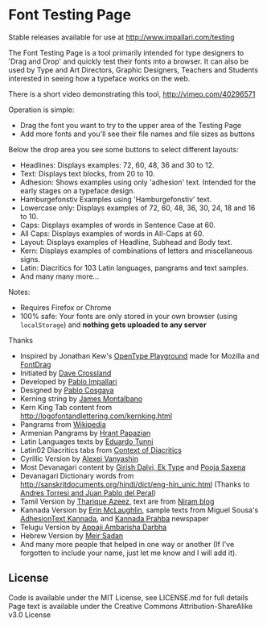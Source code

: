 Font Testing Page
=================

Stable releases available for use at http://www.impallari.com/testing

The Font Testing Page is a tool primarily intended for type designers to 'Drag and Drop' and quickly test their fonts into a browser. It can also be used by Type and Art Directors, Graphic Designers, Teachers and Students interested in seeing how a typeface works on the web.

There is a short video demonstrating this tool, http://vimeo.com/40296571

Operation is simple:

- Drag the font you want to try to the upper area of the Testing Page
- Add more fonts and you'll see their file names and file sizes as buttons

Below the drop area you see some buttons to select different layouts:

- Headlines: Displays examples: 72, 60, 48, 36 and 30 to 12.
- Text: Displays text blocks, from 20 to 10.
- Adhesion: Shows examples using only 'adhesion' text. Intended for the early stages on a typeface design.
- Hamburgefonstiv Examples using 'Hamburgefonstiv' text.
- Lowercase only: Displays examples of 72, 60, 48, 36, 30, 24, 18 and 16 to 10.
- Caps: Displays examples of words in Sentence Case at 60.
- All Caps: Displays examples of words in All-Caps at 60.
- Layout: Displays examples of Headline, Subhead and Body text.
- Kern: Displays examples of combinations of letters and miscellaneous signs.
- Latin: Diacritics for 103 Latin languages, pangrams and text samples.
- And many many more...

Notes:

- Requires Firefox or Chrome
- 100% safe: Your fonts are only stored in your own browser (using `localStorage`) and **nothing gets uploaded to any server**

Thanks

- Inspired by Jonathan Kew's [OpenType Playground](http://people.mozilla.com/~jkew/opentype-feature-playground.html) made for Mozilla and [FontDrag](https://github.com/ryanseddon/font-dragr)
- Initiated by [Dave Crossland](http://understandingfonts.com)
- Developed by [Pablo Impallari](http://impallari.com)
- Designed by [Pablo Cosgaya](http://omnibus-type.com)
- Kerning string by [James Montalbano](http://terminaldesign.com)
- Kern King Tab content from http://logofontandlettering.com/kernking.html
- Pangrams from [Wikipedia](http://en.wikipedia.org/wiki/List_of_pangrams)
- Armenian Pangrams by [Hrant Papazian](https://twitter.com/hhpapazian)
- Latin Languages texts by [Eduardo Tunni](http://tipo.net.ar)
- Latin02 Diacritics tabs from [Context of Diacritics](http://urtd.net/projects/cod)
- Cyrillic Version by [Alexei Vanyashin](http://www.cyreal.org)
- Most Devanagari content by [Girish Dalvi, Ek Type](http://ektype.in) and [Pooja Saxena](http://www.poojasaxena.in)
- Devanagari Dictionary words from http://sanskritdocuments.org/hindi/dict/eng-hin_unic.html (Thanks to [Andres Torresi and Juan Pablo del Peral](http://www.huertatipografica.com))
- Tamil Version by [Tharique Azeez](http://thariqueazeez.com), text are from [Niram blog](tamil.niram.org)
- Kannada Version by [Erin McLaughlin](http://erinmclaughlin.com), sample texts from Miguel Sousa's [AdhesionText Kannada](http://www.adhesiontext.com/kannada/), and [Kannada Prahba](http://www.kannadaprabha.com/) newspaper
- Telugu Version by [Appaji Ambarisha Darbha](https://github.com/appajid)
- Hebrew Version by [Meir Sadan](http://meirsadan.com/)
- And many more people that helped in one way or another (If I've forgotten to include your name, just let me know and I will add it).

License
------------
Code is available under the MIT License, see LICENSE.md for full details
Page text is available under the Creative Commons Attribution-ShareAlike v3.0 License